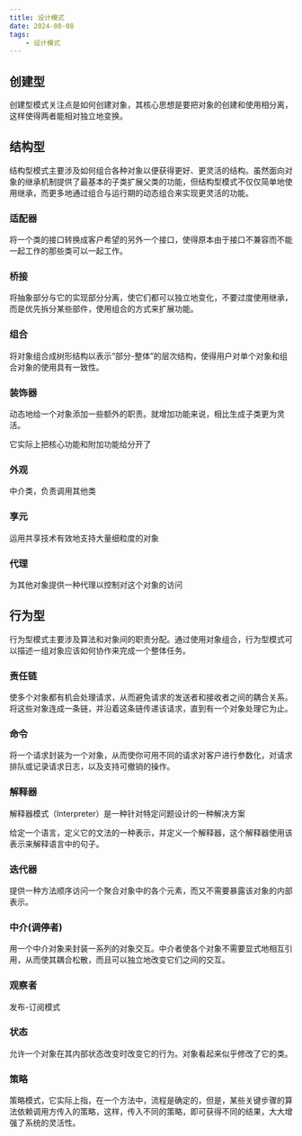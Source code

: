 ```yaml
---
title: 设计模式
date: 2024-08-08
tags:
    - 设计模式
---
```

    
## 创建型

创建型模式关注点是如何创建对象，其核心思想是要把对象的创建和使用相分离，这样使得两者能相对独立地变换。

## 结构型

结构型模式主要涉及如何组合各种对象以便获得更好、更灵活的结构。虽然面向对象的继承机制提供了最基本的子类扩展父类的功能，但结构型模式不仅仅简单地使用继承，而更多地通过组合与运行期的动态组合来实现更灵活的功能。

### 适配器

将一个类的接口转换成客户希望的另外一个接口，使得原本由于接口不兼容而不能一起工作的那些类可以一起工作。

### 桥接

将抽象部分与它的实现部分分离，使它们都可以独立地变化，不要过度使用继承，而是优先拆分某些部件，使用组合的方式来扩展功能。

### 组合

将对象组合成树形结构以表示“部分-整体”的层次结构，使得用户对单个对象和组合对象的使用具有一致性。

### 装饰器

动态地给一个对象添加一些额外的职责。就增加功能来说，相比生成子类更为灵活。

它实际上把核心功能和附加功能给分开了

### 外观

中介类，负责调用其他类

### 享元

运用共享技术有效地支持大量细粒度的对象

### 代理

为其他对象提供一种代理以控制对这个对象的访问

## 行为型

行为型模式主要涉及算法和对象间的职责分配。通过使用对象组合，行为型模式可以描述一组对象应该如何协作来完成一个整体任务。

### 责任链

使多个对象都有机会处理请求，从而避免请求的发送者和接收者之间的耦合关系。将这些对象连成一条链，并沿着这条链传递该请求，直到有一个对象处理它为止。

### 命令

将一个请求封装为一个对象，从而使你可用不同的请求对客户进行参数化，对请求排队或记录请求日志，以及支持可撤销的操作。

### 解释器

解释器模式（Interpreter）是一种针对特定问题设计的一种解决方案

给定一个语言，定义它的文法的一种表示，并定义一个解释器，这个解释器使用该表示来解释语言中的句子。

### 迭代器

提供一种方法顺序访问一个聚合对象中的各个元素，而又不需要暴露该对象的内部表示。

### 中介(调停者)

用一个中介对象来封装一系列的对象交互。中介者使各个对象不需要显式地相互引用，从而使其耦合松散，而且可以独立地改变它们之间的交互。

### 观察者

发布-订阅模式

### 状态

允许一个对象在其内部状态改变时改变它的行为。对象看起来似乎修改了它的类。

### 策略

策略模式，它实际上指，在一个方法中，流程是确定的，但是，某些关键步骤的算法依赖调用方传入的策略，这样，传入不同的策略，即可获得不同的结果，大大增强了系统的灵活性。
